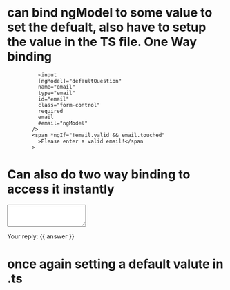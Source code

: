 # can bind ngModel to some value to set the defualt, also have to setup the value in the TS file. One Way binding

              <input
              [ngModel]="defaultQuestion"
              name="email"
              type="email"
              id="email"
              class="form-control"
              required
              email
              #email="ngModel"
            />
            <span *ngIf="!email.valid && email.touched"
              >Please enter a valid email!</span
            >

# Can also do two way binding to access it instantly

<div class="form-group">
          <textarea
            name="questionAnswer"
            rows="3"
            class="form-control"
            [(ngModel)]="answer"
          ></textarea>
        </div>
        <p>Your reply: {{ answer }}</p>

# once again setting a default valute in .ts
